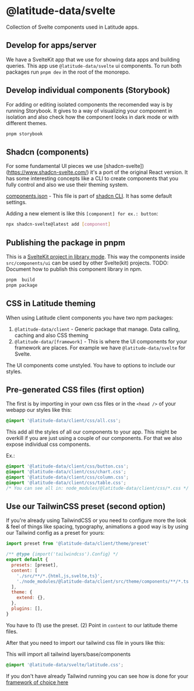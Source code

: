 # @latitude-data/svelte

Collection of Svelte components used in Latitude apps.

## Develop for apps/server

We have a SvelteKit app that we use for showing data apps and building queries.
This app use `@latitude-data/svelte` ui components. To run both packages run
`pnpm dev` in the root of the monorepo.

## Develop individual components (Storybook)

For adding or editing isolated components the recomended way is by running
Storybook. It gives to a way of visualizing your component in isolation and also
check how the component looks in dark mode or with different themes.

```bash
pnpm storybook
```

## Shadcn (components)

For some fundamental UI pieces we use [shadcn-svelte])(https://www.shadcn-svelte.com/) it's a port of the original React version. It has some interesting concepts like a CLI to create components that you fully control and also we use their theming system.

[components.json](https://www.shadcn-svelte.com/docs/components-json) - This file is part of [shadcn CLI](https://www.shadcn-svelte.com/docs/cli). It has some default settings.

Adding a new element is like this `[component] for ex.: button`:

```bash
npx shadcn-svelte@latest add [component]
```

## Publishing the package in pnpm

This is a [SvelteKit project in library mode](https://kit.svelte.dev/docs/packaging). This way the components inside `src/components/ui` can be used by other Svelte(kit) projects.
TODO: Document how to publish this component library in npm.

```bash
pnpm  build
pnpm package
```

## CSS in Latitude theming

When using Latitude client components you have two npm packages:

1. `@latitude-data/client` - Generic package that manage. Data calling, caching
   and also CSS theming
2. `@latitude-data/[framework]` - This is where the UI components for your
   framework are places. For example we have `@latitude-data/svelte` for Svelte.

The UI components come unstyled. You have to options to include our styles.

## Pre-generated CSS files (first option)

The first is by importing in your own css files or in the `<head />` of your
webapp our styles like this:

```css
@import '@latitude-data/client/css/all.css';
```

This add all the styles of all our components to your app. This might be
overkill if you are just using a couple of our components. For that we also
expose individual css components.

Ex.:

```css
@import '@latitude-data/client/css/button.css';
@import '@latitude-data/client/css/chart.css';
@import '@latitude-data/client/css/column.css';
@import '@latitude-data/client/css/table.css';
/* You can see all in: node_modules/@latitude-data/client/css/*.css */
```

## Use our TailwinCSS preset (second option)

If you're already using TailwindCSS or you need to configure more the look &
feel of things like spacing, typography, animations a good way is by using our
Tailwind config as a preset for yours:

```javascript
import preset from '@latitude-data/client/theme/preset'

/** @type {import('tailwindcss').Config} */
export default {
  presets: [preset],
  content: [
    './src/**/*.{html,js,svelte,ts}',
    './node_modules/@latitude-data/client/src/theme/components/**/*.ts',
  ],
  theme: {
    extend: {},
  },
  plugins: [],
}
```

You have to (1) use the preset. (2) Point in `content` to our latitude theme files.

After that you need to import our tailwind css file in yours like this:

This will import all tailwind layers/base/components

```css
@import '@latitude-data/svelte/latitude.css';
```

If you don't have already Tailwind running you can see how is done for your
[framework of choice here](https://tailwindcss.com/docs/installation/framework-guides)
